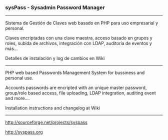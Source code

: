 ### sysPass - Sysadmin Password Manager

----------------

Sistema de Gestión de Claves web basado en PHP para uso empresarial y personal.

Claves encriptadas con una clave maestra, acceso basado en grupos y roles, subida de archivos, integración con LDAP, auditoría de eventos y más...

Detalles de instalación y log de cambios en Wiki

----------------

PHP web based Passwords Management System for bussiness and personal use.

Accounts passwords are encripted with an unique master password, group/role based access, file uploading, LDAP integration, auditing event and more....

Installation instructions and changelog at Wiki

----------------

http://sourceforge.net/projects/syspass

http://syspass.org
